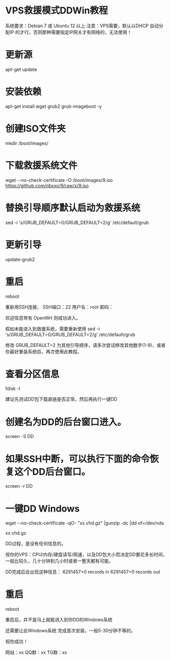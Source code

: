 # VPS救援模式DDWin教程  
系统要求：Debian 7 或 Ubuntu 12 以上
注意：VPS需要，默认以DHCP 自动分配IP 的才行，否则那种需要指定IP网关才有网络的，无法使用！

# 更新源
apt-get update

# 安装依赖
apt-get install wget grub2 grub-imageboot -y

# 创建ISO文件夹
mkdir /boot/images/

# 下载救援系统文件
wget --no-check-certificate -O /boot/images/9.iso https://github.com/nbxxo/9/raw/x/9.iso

# 替换引导顺序默认启动为救援系统
sed -i 's/GRUB_DEFAULT=0/GRUB_DEFAULT=2/g' /etc/default/grub

# 更新引导
update-grub2

# 重启
reboot

重新用SSH连接，
SSH端口：22
用户名：root
密码：

欢迎信息带有 OpenWrt 则成功进入。

假如未能进入到救援系统，需要重新使用
sed -i 's/GRUB_DEFAULT=0/GRUB_DEFAULT=2/g' /etc/default/grub

修改 GRUB_DEFAULT=2 为其他引导顺序，请多次尝试修改其他数字(1-9)，或者你最好重装系统后，再次使用此教程。


# 查看分区信息
fdisk -l

建议先测试DD包下载直链是否正常，然后再执行一键DD

# 创建名为DD的后台窗口进入。
screen -S DD

# 如果SSH中断，可以执行下面的命令恢复这个DD后台窗口。
screen -r DD

# 一键DD Windows
wget --no-check-certificate -qO- "xx.vhd.gz" |gunzip -dc |dd of=/dev/vda

xx.vhd.gz


DD过程，是没有任何信息的。

视你的VPS：CPU/内存/硬盘读写/网速，以及DD包大小而决定DD要花多长时间，一般比较久，几十分钟到几小时或者一整天都有可能。

DD完成后会出现这种信息：
6291457+0 records in
6291457+0 records out

# 重启
reboot

重启后，并不是马上就能进入到你DD的Windows系统

还需要让此Windows系统 完成首次安装，一般5-30分钟不等的。

祝你成功！

网站：xx
QQ群：xx
TG群：xx
